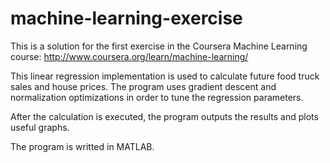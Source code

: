 # machine-learning-exercise
This is a solution for the first exercise in the Coursera Machine Learning course:
http://www.coursera.org/learn/machine-learning/

This linear regression implementation is used to calculate future food truck sales and house prices. 
The program uses gradient descent and normalization optimizations in order to tune the regression parameters.

After the calculation is executed, the program outputs the results and plots useful graphs.

The program is writted in MATLAB.
